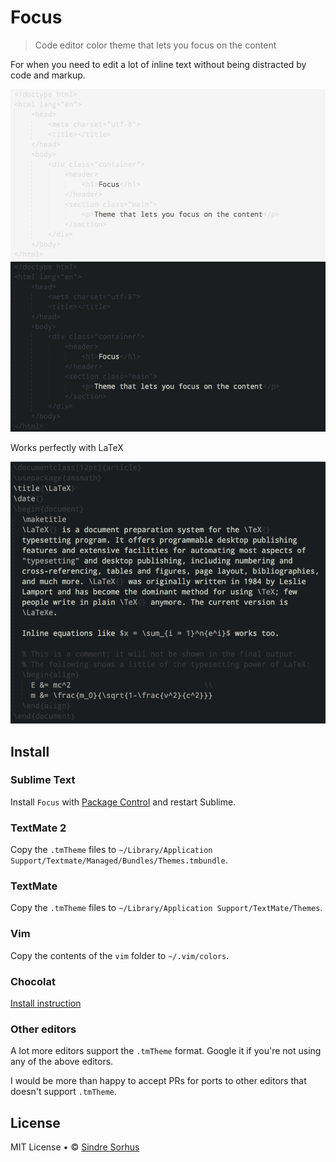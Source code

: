 # Focus

> Code editor color theme that lets you focus on the content

For when you need to edit a lot of inline text without being distracted by code and markup.

![Focus light](screenshot-light.png)
![Focus dark](screenshot-dark.png)

Works perfectly with LaTeX

![Focus dark LaTeX](screenshot-dark-latex.png)


## Install


### Sublime Text

Install `Focus` with [Package Control](https://sublime.wbond.net) and restart Sublime.


### TextMate 2

Copy the `.tmTheme` files to `~/Library/Application Support/Textmate/Managed/Bundles/Themes.tmbundle`.


### TextMate

Copy the `.tmTheme` files to `~/Library/Application Support/TextMate/Themes`.


### Vim

Copy the contents of the `vim` folder to `~/.vim/colors`.


### Chocolat

[Install instruction](http://chocolatapp.com/w/index.php?title=Install_Extras)


### Other editors

A lot more editors support the `.tmTheme` format. Google it if you're not using any of the above editors.

I would be more than happy to accept PRs for ports to other editors that doesn't support `.tmTheme`.


## License

MIT License • © [Sindre Sorhus](http://sindresorhus.com)

